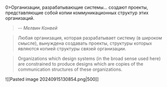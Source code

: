 0>Организации, разрабатывающие системы... создают проекты, представляющие собой копии коммуникационных структур этих организаций.
> -- *Мелвин Конвей*

>Любая организация, которая разрабатывает систему (в широком смысле), вынуждена создавать проекты, структуры которых являются копией структуры связей организации.

>Organizations which design systems (in the broad sense used here) are constrained to produce designs which are copies of the communication structures of these organizations.

![[Pasted image 20240915130854.png|500]]